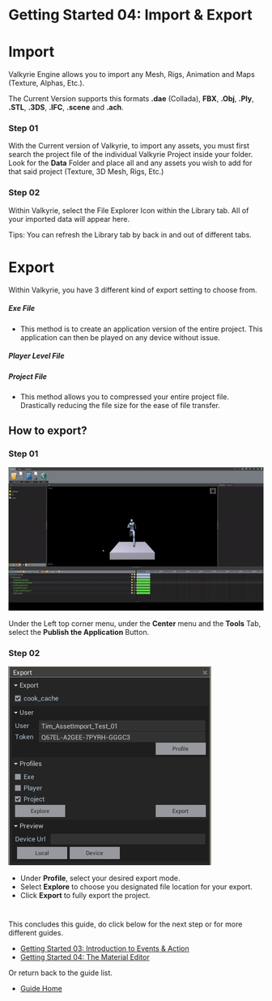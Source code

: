# Getting Started 04: Import & Export

# Import
Valkyrie Engine allows you to import any Mesh, Rigs, Animation and Maps (Texture, Alphas, Etc.). 

The Current Version supports this formats
**.dae** (Collada), **FBX**, **.Obj**, **.Ply**, **.STL**, **.3DS**, **.IFC**, **.scene** and **.ach**.

### Step 01 
With the Current version of Valkyrie, to import any assets, you must first search the project file of the individual Valkyrie Project inside your folder.
Look for the **Data** Folder and place all and any assets you wish to add for that said project (Texture, 3D Mesh, Rigs, Etc.) 

### Step 02
Within Valkyrie, select the File Explorer Icon within the Library tab. All of your imported data will appear here.

Tips: You can refresh the Library tab by back in and out of different tabs.  

# Export
Within Valkyrie, you have 3 different kind of export setting to choose from.

##### Exe File 
* This method is to create an application version of the entire project. This application can then be played on any device without issue. 

##### Player Level File


##### Project File 
* This method allows you to compressed your entire project file. Drastically reducing the file size for the ease of file transfer.  

## How to export?
### Step 01

![Export_Gif_01](uploads/d8c53c79f732a89e5f8cce9dcec3d00b/Export_Gif_01.gif)


Under the Left top corner menu, under the **Center** menu and the **Tools** Tab, select the **Publish the Application** Button. 

### Step 02
![Export_Menu](uploads/3b18af499c6f57e1cfb3260b2129062d/Export_Menu.PNG)

* Under **Profile**, select your desired export mode. 
* Select **Explore** to choose you designated file location for your export.
* Click **Export** to fully export the project. 

#

This concludes this guide, do click below for the next step or for more different guides. 
- [Getting Started 03: Introduction to Events & Action](VlkGuides/getting-started-03-intro-events-n-actions)
- [Getting Started 04: The Material Editor](VlkGuides/Material-Editor)

Or return back to the guide list.
- [Guide Home](https://gitlab.talansoft.com/Pub/Wiki/wikis/home)


